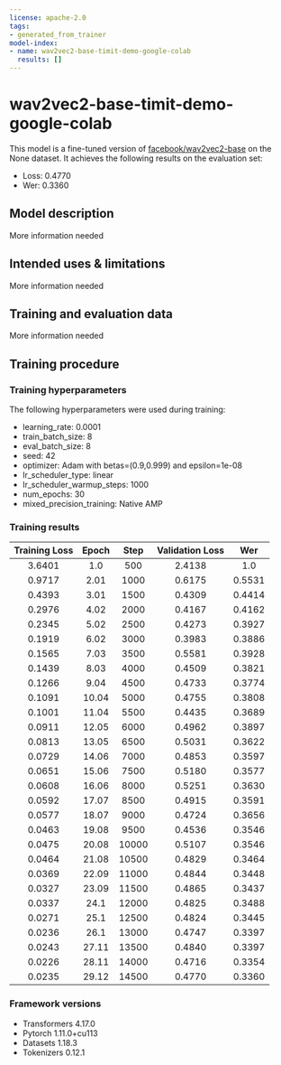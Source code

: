 ```yaml
---
license: apache-2.0
tags:
- generated_from_trainer
model-index:
- name: wav2vec2-base-timit-demo-google-colab
  results: []
---
```


<!-- This model card has been generated automatically according to the information the Trainer had access to. You
should probably proofread and complete it, then remove this comment. -->

# wav2vec2-base-timit-demo-google-colab

This model is a fine-tuned version of [facebook/wav2vec2-base](https://huggingface.co/facebook/wav2vec2-base) on the None dataset.
It achieves the following results on the evaluation set:
- Loss: 0.4770
- Wer: 0.3360

## Model description

More information needed

## Intended uses & limitations

More information needed

## Training and evaluation data

More information needed

## Training procedure

### Training hyperparameters

The following hyperparameters were used during training:
- learning_rate: 0.0001
- train_batch_size: 8
- eval_batch_size: 8
- seed: 42
- optimizer: Adam with betas=(0.9,0.999) and epsilon=1e-08
- lr_scheduler_type: linear
- lr_scheduler_warmup_steps: 1000
- num_epochs: 30
- mixed_precision_training: Native AMP

### Training results

| Training Loss | Epoch | Step  | Validation Loss | Wer    |
|:-------------:|:-----:|:-----:|:---------------:|:------:|
| 3.6401        | 1.0   | 500   | 2.4138          | 1.0    |
| 0.9717        | 2.01  | 1000  | 0.6175          | 0.5531 |
| 0.4393        | 3.01  | 1500  | 0.4309          | 0.4414 |
| 0.2976        | 4.02  | 2000  | 0.4167          | 0.4162 |
| 0.2345        | 5.02  | 2500  | 0.4273          | 0.3927 |
| 0.1919        | 6.02  | 3000  | 0.3983          | 0.3886 |
| 0.1565        | 7.03  | 3500  | 0.5581          | 0.3928 |
| 0.1439        | 8.03  | 4000  | 0.4509          | 0.3821 |
| 0.1266        | 9.04  | 4500  | 0.4733          | 0.3774 |
| 0.1091        | 10.04 | 5000  | 0.4755          | 0.3808 |
| 0.1001        | 11.04 | 5500  | 0.4435          | 0.3689 |
| 0.0911        | 12.05 | 6000  | 0.4962          | 0.3897 |
| 0.0813        | 13.05 | 6500  | 0.5031          | 0.3622 |
| 0.0729        | 14.06 | 7000  | 0.4853          | 0.3597 |
| 0.0651        | 15.06 | 7500  | 0.5180          | 0.3577 |
| 0.0608        | 16.06 | 8000  | 0.5251          | 0.3630 |
| 0.0592        | 17.07 | 8500  | 0.4915          | 0.3591 |
| 0.0577        | 18.07 | 9000  | 0.4724          | 0.3656 |
| 0.0463        | 19.08 | 9500  | 0.4536          | 0.3546 |
| 0.0475        | 20.08 | 10000 | 0.5107          | 0.3546 |
| 0.0464        | 21.08 | 10500 | 0.4829          | 0.3464 |
| 0.0369        | 22.09 | 11000 | 0.4844          | 0.3448 |
| 0.0327        | 23.09 | 11500 | 0.4865          | 0.3437 |
| 0.0337        | 24.1  | 12000 | 0.4825          | 0.3488 |
| 0.0271        | 25.1  | 12500 | 0.4824          | 0.3445 |
| 0.0236        | 26.1  | 13000 | 0.4747          | 0.3397 |
| 0.0243        | 27.11 | 13500 | 0.4840          | 0.3397 |
| 0.0226        | 28.11 | 14000 | 0.4716          | 0.3354 |
| 0.0235        | 29.12 | 14500 | 0.4770          | 0.3360 |


### Framework versions

- Transformers 4.17.0
- Pytorch 1.11.0+cu113
- Datasets 1.18.3
- Tokenizers 0.12.1
